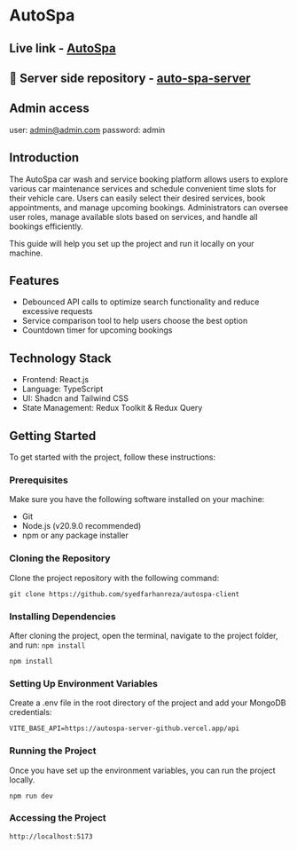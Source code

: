 # AutoSpa

## Live link - [AutoSpa](https://autospa-client.vercel.app/)

## 🔗 Server side repository - [auto-spa-server](https://github.com/syedfarhanreza/autospa-server)

## Admin access 
 user: admin@admin.com
 password: admin

## Introduction

The AutoSpa car wash and service booking platform allows users to explore various car maintenance services and schedule convenient time slots for their vehicle care. Users can easily select their desired services, book appointments, and manage upcoming bookings. Administrators can oversee user roles, manage available slots based on services, and handle all bookings efficiently.

This guide will help you set up the project and run it locally on your machine.

## Features

- Debounced API calls to optimize search functionality and reduce excessive requests
- Service comparison tool to help users choose the best option
- Countdown timer for upcoming bookings

## Technology Stack

- Frontend: React.js
- Language: TypeScript
- UI: Shadcn and Tailwind CSS
- State Management: Redux Toolkit & Redux Query

## Getting Started

To get started with the project, follow these instructions:

### Prerequisites

Make sure you have the following software installed on your machine:

- Git
- Node.js (v20.9.0 recommended)
- npm or any package installer

### Cloning the Repository

Clone the project repository with the following command:

```
git clone https://github.com/syedfarhanreza/autospa-client

```

### Installing Dependencies

After cloning the project, open the terminal, navigate to the project folder, and run: `npm install`

```
npm install

```

### Setting Up Environment Variables

Create a .env file in the root directory of the project and add your MongoDB credentials:

```
VITE_BASE_API=https://autospa-server-github.vercel.app/api
```

### Running the Project

Once you have set up the environment variables, you can run the project locally.

```
npm run dev

```

### Accessing the Project

```
http://localhost:5173
```
